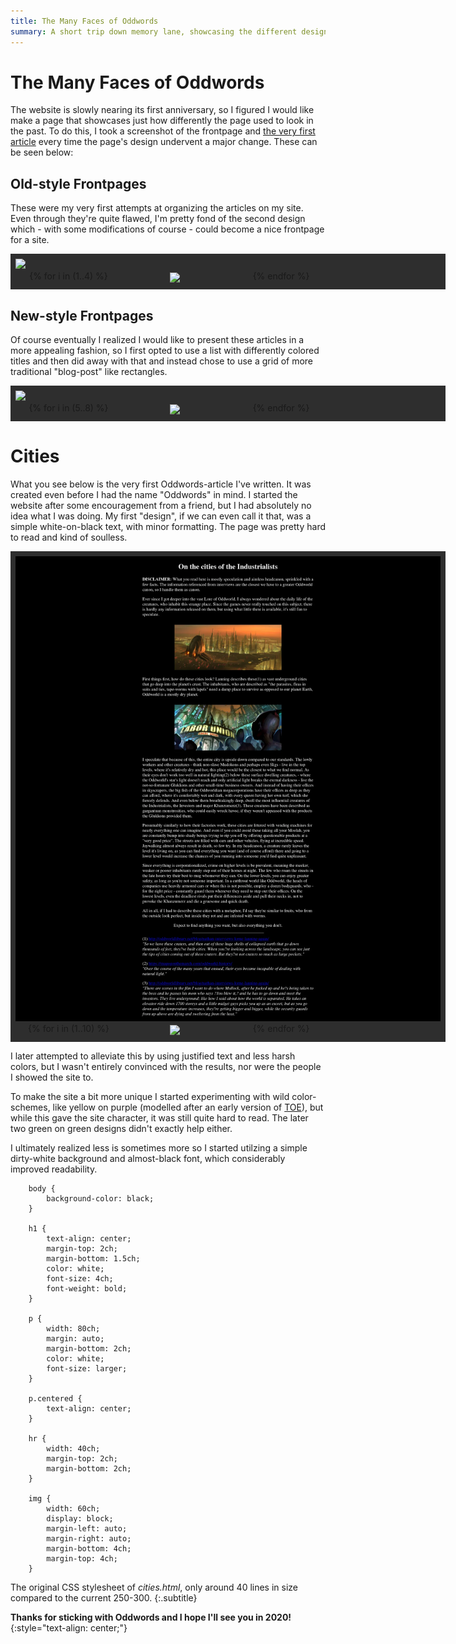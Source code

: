```yaml
---
title: The Many Faces of Oddwords
summary: A short trip down memory lane, showcasing the different designs Oddwords had since its inception.
---
```


<style>

.showcase #rest
{
    display: grid;
    grid-template-columns: repeat(4, calc(100% / 4));
    justify-items: center;

    width: 100%;
    margin: 0 ;
}

.showcase #main_image
{
   cursor: pointer;
   max-height: 60vh;
   max-width: 100%;
}

.showcase #rest img
{
    margin: 0;
    cursor: pointer;
    border: 3px solid #2e2e2e;

    //width: 100%;
    height: 100%;
    max-height: 20vh;
}

.showcase
{
    background: #2e2e2e;
    width: 680px;

    padding: 0.5rem;
}

code
{
    font-family: monospace;
}

.highlighter-rouge
{
    width: 60%;
    margin: 0;
    background: #eee;
	color: black;
    padding-top: 0.5rem;
    padding-bottom: 0.5rem;
}

</style>

<script>

window.addEventListener("load", () =>
{
    let imgs = [...document.querySelectorAll("#rest img")]
    let mains = [...document.querySelectorAll("#main_image")]

    imgs.forEach(img => {
        const main = img.parentElement.parentElement.querySelector("#main_image")
        img.addEventListener("click", () => {main.src = img.src})
    })
    
    mains.forEach(m => m.addEventListener("click", () => window.open(m.src, "_blank") ))
})

</script>

# The Many Faces of Oddwords

The website is slowly nearing its first anniversary, so I figured I
would like make a page that showcases just how differently the page
used to look in the past. To do this, I took a screenshot of the frontpage and [the very first
article](/cities) every time the page's design undervent a major
change. These can be seen below:

## Old-style Frontpages

These were my very first attempts at organizing the articles on my
site. Even through they're quite flawed, I'm pretty fond of the second
design which - with some modifications of course - could become a
nice frontpage for a site.

<div class="showcase">
    <img id="main_image" src="/imgs/oddwords_timelapse/index/index_1.webp">
    <div id="rest">
    {% for i in (1..4) %}
        <img src="/imgs/oddwords_timelapse/index/index_{{i}}.webp">
    {% endfor %}
    </div>
</div>

## New-style Frontpages

Of course eventually I realized I would like to present these articles
in a more appealing fashion, so I first opted to use a list with
differently colored titles and then did away with that and instead
chose to use a grid of more traditional "blog-post" like rectangles.

<div class="showcase">
    <img id="main_image" src="/imgs/oddwords_timelapse/index/index_5.webp">
    <div id="rest">
    {% for i in (5..8) %}
        <img src="/imgs/oddwords_timelapse/index/index_{{i}}.webp">
    {% endfor %}
    </div>
</div>

# Cities

What you see below is the very first Oddwords-article I've written. It
was created even before I had the name "Oddwords" in mind. I started
the website after some encouragement from a friend, but I had
absolutely no idea what I was doing. My first "design", if we can even
call it that, was a simple white-on-black text, with minor formatting.
The page was pretty hard to read and kind of soulless.

<div class="showcase">
    <img id="main_image" src="/imgs/oddwords_timelapse/cities/cities_1.webp">
    <div id="rest">
    {% for i in (1..10) %}
        <img src="/imgs/oddwords_timelapse/cities/cities_{{i}}.webp">
    {% endfor %}
    </div>
</div>

I later attempted to alleviate this by using justified text and less
harsh colors, but I wasn't entirely convinced with the results, nor
were the people I showed the site to.

To make the site a bit more unique I started experimenting with wild
color-schemes, like yellow on purple (modelled after an early version
of [TOE](http://oddworldlibrary.net/toe/Contents?title=index.php)),
but while this gave the site character, it was still quite hard to
read. The later two green on green designs didn't exactly help either.

I ultimately realized less is sometimes more so I started utilzing a
simple dirty-white background and almost-black font, which
considerably improved readability.

        body {
            background-color: black;
        }

        h1 {
            text-align: center;
            margin-top: 2ch;
            margin-bottom: 1.5ch;
            color: white;
            font-size: 4ch;
            font-weight: bold;
        }

        p {
            width: 80ch;
            margin: auto;
            margin-bottom: 2ch;
            color: white;
            font-size: larger;
        }

        p.centered {
            text-align: center;
        }

        hr {
            width: 40ch;
            margin-top: 2ch;
            margin-bottom: 2ch;
        }

        img {
            width: 60ch;
            display: block;
            margin-left: auto;
            margin-right: auto;
            margin-bottom: 4ch;
            margin-top: 4ch;
        }

The original CSS stylesheet of _cities.html_, only around 40 lines in
size compared to the current 250-300.
{:.subtitle}

**Thanks for sticking with Oddwords and I hope I'll see you in 2020!**
{:style="text-align: center;"}

